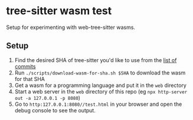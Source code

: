 # tree-sitter wasm test

Setup for experimenting with web-tree-sitter wasms.

## Setup

1. Find the desired SHA of tree-sitter you'd like to use from the [list of commits](https://github.com/tree-sitter/tree-sitter/commits/master)
2. Run `./scripts/download-wasm-for-sha.sh $SHA` to download the wasm for that SHA
3. Get a wasm for a programming language and put it in the `web` directory
4. Start a web server in the `web` directory of this repo (eg `npx http-server out -a 127.0.0.1 -p 8080`)
5. Go to `http:127.0.0.1:8080//test.html` in your browser and open the debug console to see the output.
